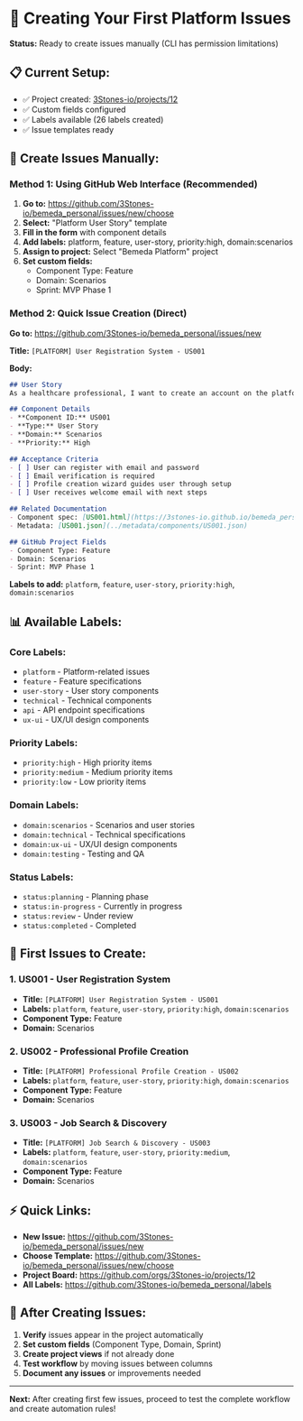 # 🚀 Creating Your First Platform Issues

**Status:** Ready to create issues manually (CLI has permission limitations)

## 📋 **Current Setup:**
- ✅ Project created: [3Stones-io/projects/12](https://github.com/orgs/3Stones-io/projects/12)
- ✅ Custom fields configured
- ✅ Labels available (26 labels created)
- ✅ Issue templates ready

## 🎯 **Create Issues Manually:**

### **Method 1: Using GitHub Web Interface (Recommended)**

1. **Go to:** https://github.com/3Stones-io/bemeda_personal/issues/new/choose
2. **Select:** "Platform User Story" template
3. **Fill in the form** with component details
4. **Add labels:** platform, feature, user-story, priority:high, domain:scenarios
5. **Assign to project:** Select "Bemeda Platform" project
6. **Set custom fields:**
   - Component Type: Feature
   - Domain: Scenarios
   - Sprint: MVP Phase 1

### **Method 2: Quick Issue Creation (Direct)**

**Go to:** https://github.com/3Stones-io/bemeda_personal/issues/new

**Title:** `[PLATFORM] User Registration System - US001`

**Body:**
```markdown
## User Story
As a healthcare professional, I want to create an account on the platform so that I can access job opportunities and manage my professional profile.

## Component Details
- **Component ID:** US001
- **Type:** User Story
- **Domain:** Scenarios
- **Priority:** High

## Acceptance Criteria
- [ ] User can register with email and password
- [ ] Email verification is required
- [ ] Profile creation wizard guides user through setup
- [ ] User receives welcome email with next steps

## Related Documentation
- Component spec: [US001.html](https://3stones-io.github.io/bemeda_personal/docs/scenarios/S001/US001.html)
- Metadata: [US001.json](../metadata/components/US001.json)

## GitHub Project Fields
- Component Type: Feature
- Domain: Scenarios  
- Sprint: MVP Phase 1
```

**Labels to add:** `platform`, `feature`, `user-story`, `priority:high`, `domain:scenarios`

## 📊 **Available Labels:**

### **Core Labels:**
- `platform` - Platform-related issues
- `feature` - Feature specifications  
- `user-story` - User story components
- `technical` - Technical components
- `api` - API endpoint specifications
- `ux-ui` - UX/UI design components

### **Priority Labels:**
- `priority:high` - High priority items
- `priority:medium` - Medium priority items
- `priority:low` - Low priority items

### **Domain Labels:**
- `domain:scenarios` - Scenarios and user stories
- `domain:technical` - Technical specifications
- `domain:ux-ui` - UX/UI design components
- `domain:testing` - Testing and QA

### **Status Labels:**
- `status:planning` - Planning phase
- `status:in-progress` - Currently in progress
- `status:review` - Under review
- `status:completed` - Completed

## 🎯 **First Issues to Create:**

### **1. US001 - User Registration System**
- **Title:** `[PLATFORM] User Registration System - US001`
- **Labels:** `platform`, `feature`, `user-story`, `priority:high`, `domain:scenarios`
- **Component Type:** Feature
- **Domain:** Scenarios

### **2. US002 - Professional Profile Creation**  
- **Title:** `[PLATFORM] Professional Profile Creation - US002`
- **Labels:** `platform`, `feature`, `user-story`, `priority:high`, `domain:scenarios`
- **Component Type:** Feature
- **Domain:** Scenarios

### **3. US003 - Job Search & Discovery**
- **Title:** `[PLATFORM] Job Search & Discovery - US003`
- **Labels:** `platform`, `feature`, `user-story`, `priority:medium`, `domain:scenarios`
- **Component Type:** Feature
- **Domain:** Scenarios

## ⚡ **Quick Links:**
- **New Issue:** https://github.com/3Stones-io/bemeda_personal/issues/new
- **Choose Template:** https://github.com/3Stones-io/bemeda_personal/issues/new/choose
- **Project Board:** https://github.com/orgs/3Stones-io/projects/12
- **All Labels:** https://github.com/3Stones-io/bemeda_personal/labels

## 🔧 **After Creating Issues:**

1. **Verify** issues appear in the project automatically
2. **Set custom fields** (Component Type, Domain, Sprint)  
3. **Create project views** if not already done
4. **Test workflow** by moving issues between columns
5. **Document any issues** or improvements needed

---

**Next:** After creating first few issues, proceed to test the complete workflow and create automation rules!